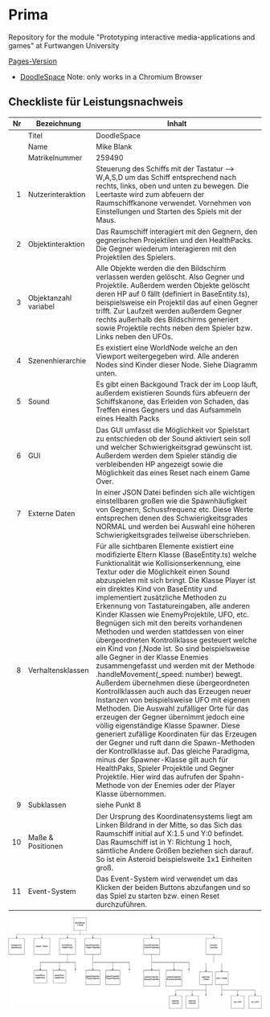 # Prima
Repository for the module "Prototyping interactive media-applications and games" at Furtwangen University

[Pages-Version](https://paradoxmike.github.io/PRIMA-SoSe21/)

- [DoodleSpace](https://paradoxmike.github.io/PRIMA-SoSe21/DoodleSpace/index.html) Note: only works in a Chromium Browser


## Checkliste für Leistungsnachweis

| Nr | Bezeichnung           | Inhalt                                                                                                                                                                                                                                                                         |
|---:|-----------------------|--------------------------------------------------------------------------------------------------------------------------------------------------------------------------------------------------------------------------------------------------------------------------------|
|    | Titel                 | DoodleSpace
|    | Name                  | Mike Blank
|    | Matrikelnummer        | 259490
|  1 | Nutzerinteraktion     | Steuerung des Schiffs mit der Tastatur --> W,A,S,D um das Schiff entsprechend nach rechts, links, oben und unten zu bewegen. Die Leertaste wird zum abfeuern der Raumschiffkanone verwendet. Vornehmen von Einstellungen und Starten des Spiels mit der Maus.                  |
|  2 | Objektinteraktion     | Das Raumschiff interagiert mit den Gegnern, den gegnerischen Projektilen und den HealthPacks. Die Gegner wiederum interagieren mit den Projektilen des Spielers.                                                                                                               |
|  3 | Objektanzahl variabel | Alle Objekte werden die den Bildschirm verlassen werden gelöscht. Also Gegner und Projektile. Außerdem werden Objekte gelöscht deren HP auf 0 fällt (definiert in BaseEntity.ts), beispielsweise ein Projektil das auf einen Gegner trifft. Zur Laufzeit werden außerdem Gegner rechts außerhalb des Bildschirms generiert sowie Projektile rechts neben dem Spieler bzw. Links neben den UFOs.|
|  4 | Szenenhierarchie      | Es existiert eine WorldNode welche an den Viewport weitergegeben wird. Alle anderen Nodes sind Kinder dieser Node. Siehe Diagramm unten.                                                                                                                                       |
|  5 | Sound                 | Es gibt einen Backgound Track der im Loop läuft, außerdem existieren Sounds fürs abfeuern der Schiffskanone, das Erleiden von Schaden, das Treffen eines Gegners und das Aufsammeln eines Health Packs                                                                         |
|  6 | GUI                   | Das GUI umfasst die Möglichkeit vor Spielstart zu entschieden ob der Sound aktiviert sein soll und welcher Schwierigkeitsgrad gewünscht ist. Außerdem werden dem Spieler ständig die verbleibenden HP angezeigt sowie die Möglichkeit das eines Reset nach einem Game Over.    |
|  7 | Externe Daten         | In einer JSON Datei befinden sich alle wichtigen einstellbaren großen wie die Spawnhäufigkeit von Gegnern, Schussfrequenz etc. Diese Werte entsprechen denen des Schwierigkeitsgrades NORMAL und werden bei Auswahl eine höheren Schwierigkeitsgrades teilweise überschrieben. |
|  8 | Verhaltensklassen     | Für alle sichtbaren Elemente existiert eine modifizierte Eltern Klasse (BaseEntity.ts) welche Funktionalität wie Kollisionserkennung, eine Textur oder die Möglichkeit einen Sound abzuspielen mit sich bringt. Die Klasse Player ist ein direktes Kind von BaseEntity und implementiert zusätzliche Methoden zu Erkennung von Tastatureingaben, alle anderen Kinder Klassen wie EnemyProjektile, UFO, etc. Begnügen sich mit den bereits vorhandenen Methoden und werden stattdessen von einer übergeordneten Kontrollklasse gesteuert welche ein Kind von ƒ.Node ist. So sind beispielsweise alle Gegner in der Klasse Enemies zusammengefasst und werden mit der Methode .handleMovement(_speed: number) bewegt. Außerdem übernehmen diese übergeordneten Kontrollklassen auch auch das Erzeugen neuer Instanzen von beispielsweise UFO mit eigenen Methoden. Die Auswahl zufälliger Orte für das erzeugen der Gegner übernimmt jedoch eine völlig eigenständige Klasse Spawner. Diese generiert zufällige Koordinaten für das Erzeugen der Gegner und ruft dann die Spawn-Methoden der Kontrollklasse auf. Das gleiche Paradigma, minus der Spawner-Klasse gilt auch für HealthPaks, Spieler Projektile und Gegner Projektile. Hier wird das aufrufen der Spahn-Methode von der Enemies oder der Player Klasse übernommen.|
|  9 | Subklassen            | siehe Punkt 8 |
| 10 | Maße & Positionen     | Der Ursprung des Koordinatensystems liegt am Linken Bildrand in der Mitte, so das Sich das Raumschiff initial auf X:1.5 und Y:0 befindet. Das Raumschiff ist in Y: Richtung 1 hoch, sämtliche Andere Größen beziehen sich darauf. So ist ein Asteroid beispielsweite 1x1 Einheiten groß.|
| 11 | Event-System          | Das Event-System wird verwendet um das Klicken der beiden Buttons abzufangen und so das Spiel zu starten bzw. einen Reset durchzuführen.                                                                                                                                                                                |

![Node Hierarchy Diagram](./DoodleSpace/doku/node_hierarchy.png)
